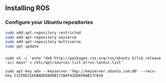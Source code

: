 ## Installing ROS

### Configure your Ubuntu repositories

``` bash
sudo add-apt-repository restricted
sudo add-apt-repository universe
sudo add-apt-repository multiverse
sudo apt update
```
### 

```
sudo sh -c 'echo "deb http://packages.ros.org/ros/ubuntu $(lsb_release -sc) main" > /etc/apt/sources.list.d/ros-latest.list'

sudo apt-key adv --keyserver 'hkp://keyserver.ubuntu.com:80' --recv-key C1CF6E31E6BADE8868B172B4F42ED6FBAB17C654

```